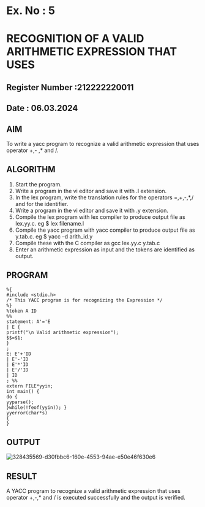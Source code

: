 # Ex. No : 5	
# RECOGNITION OF A VALID ARITHMETIC EXPRESSION THAT USES
## Register Number :212222220011
## Date :  06.03.2024

## AIM   
To write a yacc program to recognize a valid arithmetic expression that uses operator +,- ,* and /.

## ALGORITHM
1.	Start the program.
2.	Write a program in the vi editor and save it with .l extension.
3.	In the lex program, write the translation rules for the operators =,+,-,*,/ and for the identifier.
4.	Write a program in the vi editor and save it with .y extension.
5.	Compile the lex program with lex compiler to produce output file as lex.yy.c. eg $ lex filename.l
6.	Compile the yacc program with yacc compiler to produce output file as y.tab.c. eg $ yacc –d arith_id.y
7.	Compile these with the C compiler as gcc lex.yy.c y.tab.c
8.	Enter an arithmetic expression as input and the tokens are identified as output.

## PROGRAM
```
%{ 
#include <stdio.h> 
/* This YACC program is for recognizing the Expression */ 
%} 
%token A ID 
%% 
statement: A'='E 
| E { 
printf("\n Valid arithmetic expression"); 
$$=$1; 
} 
; 
E: E'+'ID 
| E'-'ID 
| E'*'ID 
| E'/'ID 
| ID 
; %% 
extern FILE*yyin; 
int main() { 
do { 
yyparse(); 
}while(!feof(yyin)); } 
yyerror(char*s) 
{ 
}
```
## OUTPUT 
![328435569-d30fbbc6-160e-4553-94ae-e50e46f630e6](https://github.com/dharani18p/19CS409-Compiler-Design-Lab/assets/118343366/60a49645-bd1e-48de-8021-5b4e03520695)

## RESULT
A YACC program to recognize a valid arithmetic expression that uses operator +,-,* and / is executed successfully and the output is verified.
